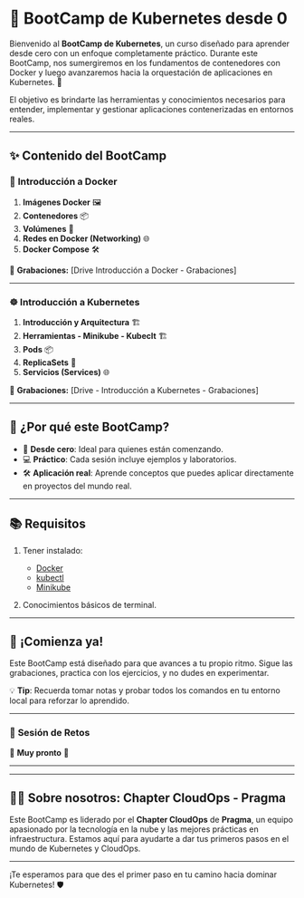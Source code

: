 # 🚀 BootCamp de Kubernetes desde 0

Bienvenido al **BootCamp de Kubernetes**, un curso diseñado para aprender desde cero con un enfoque completamente práctico. Durante este BootCamp, nos sumergiremos en los fundamentos de contenedores con Docker y luego avanzaremos hacia la orquestación de aplicaciones en Kubernetes. 🌟

El objetivo es brindarte las herramientas y conocimientos necesarios para entender, implementar y gestionar aplicaciones contenerizadas en entornos reales.

---

## ✨ **Contenido del BootCamp**

### 🐳 **Introducción a Docker**
1. **Imágenes Docker** 🖼️
2. **Contenedores** 📦
3. **Volúmenes** 📂
4. **Redes en Docker (Networking)** 🌐
5. **Docker Compose** 🛠️

🎥 **Grabaciones:** [Drive Introducción a Docker - Grabaciones]

---

### ☸️ **Introducción a Kubernetes**
1. **Introducción y Arquitectura** 🏗️
2. **Herramientas - Minikube - Kubeclt** 🏗️
3. **Pods** 📦
4. **ReplicaSets** 🔁
5. **Servicios (Services)** 🌐

🎥 **Grabaciones:** [Drive - Introducción a Kubernetes - Grabaciones]

---

## 🎯 **¿Por qué este BootCamp?**
- 🌱 **Desde cero**: Ideal para quienes están comenzando.
- 💻 **Práctico**: Cada sesión incluye ejemplos y laboratorios.
- 🛠️ **Aplicación real**: Aprende conceptos que puedes aplicar directamente en proyectos del mundo real.

---

## 📚 **Requisitos**
1. Tener instalado:
   - [Docker](https://www.docker.com/)
   - [kubectl](https://kubernetes.io/docs/tasks/tools/)
   - [Minikube](https://minikube.sigs.k8s.io/)

2. Conocimientos básicos de terminal.

---

## 🚀 **¡Comienza ya!**
Este BootCamp está diseñado para que avances a tu propio ritmo. Sigue las grabaciones, practica con los ejercicios, y no dudes en experimentar.

💡 **Tip**: Recuerda tomar notas y probar todos los comandos en tu entorno local para reforzar lo aprendido. 

---

### 🎯 **Sesión de Retos**
🧩 **Muy pronto** 🚧

---

---

## 🧑‍💻 **Sobre nosotros: Chapter CloudOps - Pragma**
Este BootCamp es liderado por el **Chapter CloudOps** de **Pragma**, un equipo apasionado por la tecnología en la nube y las mejores prácticas en infraestructura. Estamos aquí para ayudarte a dar tus primeros pasos en el mundo de Kubernetes y CloudOps.


---
¡Te esperamos para que des el primer paso en tu camino hacia dominar Kubernetes! 🛡️
